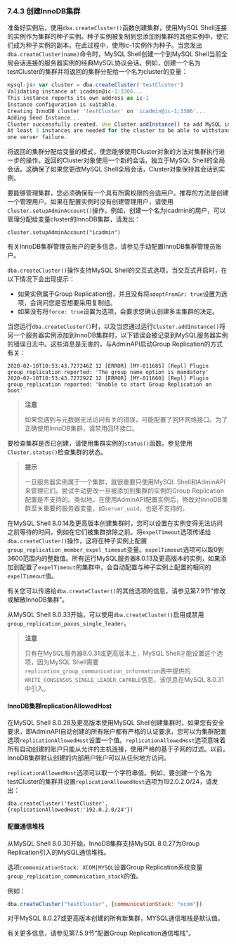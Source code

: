 ### 7.4.3 创建InnoDB集群

准备好实例后，使用`dba.createCluster()`函数创建集群，使用MySQL Shell连接的实例作为集群的种子实例。种子实例被复制到您添加到集群的其他实例中，使它们成为种子实例的副本。在此过程中，使用ic-1实例作为种子。当您发出`dba.createCluster(name)`命令时，MySQL Shell创建一个到MySQL Shell当前全局会话连接的服务器实例的经典MySQL协议会话。例如，创建一个名为testCluster的集群并将返回的集群分配给一个名为cluster的变量：

```javascript
mysql-js> var cluster = dba.createCluster('testCluster')
Validating instance at icadmin@ic-1:3306...
This instance reports its own address as ic-1
Instance configuration is suitable.
Creating InnoDB cluster 'testCluster' on 'icadmin@ic-1:3306'...
Adding Seed Instance...
Cluster successfully created. Use Cluster.addInstance() to add MySQL instances.
At least 3 instances are needed for the cluster to be able to withstand up to
one server failure.
```
将返回的集群分配给变量的模式，使您能够使用Cluster对象的方法对集群执行进一步的操作。返回的Cluster对象使用一个新的会话，独立于MySQL Shell的全局会话。这确保了如果您更改MySQL Shell全局会话，Cluster对象保持其会话到实例。

要能够管理集群，您必须确保有一个具有所需权限的合适用户。推荐的方法是创建一个管理用户。如果在配置实例时没有创建管理用户，请使用`Cluster.setupAdminAccount()`操作。例如，创建一个名为icadmin的用户，可以管理分配给变量cluster的InnoDB集群，请发出：

```mysql-js
cluster.setupAdminAccount("icadmin")
```
有关InnoDB集群管理员账户的更多信息，请参见手动配置InnoDB集群管理员账户。

`dba.createCluster()`操作支持MySQL Shell的交互式选项。当交互式开启时，在以下情况下会出现提示：

- 如果实例属于Group Replication组，并且没有将`adoptFromGr: true`设置为选项，会询问您是否想要采用复制组。
- 如果没有将`force: true`设置为选项，会要求您确认创建多主集群的决定。

当您运行`dba.createCluster()`时，以及当您通过运行`Cluster.addInstance()`将另一个服务器实例添加到InnoDB集群时，以下错误会被记录到MySQL服务器实例的错误日志中。这些消息是无害的，与AdminAPI启动Group Replication的方式有关：

```
2020-02-10T10:53:43.727246Z 12 [ERROR] [MY-011685] [Repl] Plugin
group_replication reported: 'The group name option is mandatory'
2020-02-10T10:53:43.727292Z 12 [ERROR] [MY-011660] [Repl] Plugin
group_replication reported: 'Unable to start Group Replication on boot'
```
> **注意**
>
> 如果您遇到与元数据无法访问有关的错误，可能配置了回环网络接口。为了正确使用InnoDB集群，请禁用回环接口。

要检查集群是否已创建，请使用集群实例的`status()`函数。参见使用`Cluster.status()`检查集群的状态。

> **提示**
>
> 一旦服务器实例属于一个集群，就很重要只使用MySQL Shell和AdminAPI来管理它们。尝试手动更改一旦被添加到集群的实例的Group Replication配置是不支持的。类似地，在使用AdminAPI配置实例后，修改对InnoDB集群至关重要的服务器变量，如`server_uuid`，也是不支持的。

在MySQL Shell 8.0.14及更高版本创建集群时，您可以设置在实例变得无法访问之前等待的时间，例如在它们被集群排除之前。将`expelTimeout`选项传递给`dba.createCluster()`操作，这将在种子实例上配置`group_replication_member_expel_timeout`变量。`expelTimeout`选项可以取0到3600范围内的整数值。所有运行MySQL服务器8.0.13及更高版本的实例，如果添加到配置了`expelTimeout`的集群中，会自动配置与种子实例上配置的相同的`expelTimeout`值。

有关您可以传递给`dba.createCluster()`的其他选项的信息，请参见第7.9节“修改或解散InnoDB集群”。

从MySQL Shell 8.0.33开始，可以使用`dba.createCluster()`启用或禁用`group_replication_paxos_single_leader`。

> **注意**
>
> 只有在MySQL服务器8.0.31或更高版本上，MySQL Shell才能设置这个选项，因为MySQL Shell需要`replication_group_communication_information`表中提供的`WRITE_CONSENSUS_SINGLE_LEADER_CAPABLE`信息，该信息在MySQL 8.0.31中引入。

#### InnoDB集群replicationAllowedHost

在MySQL Shell 8.0.28及更高版本使用MySQL Shell创建集群时，如果您有安全要求，即AdminAPI自动创建的所有账户都有严格的认证要求，您可以为集群配置选项`replicationAllowedHost`设置一个值。`replicationAllowedHost`选项意味着所有自动创建的账户只能从允许的主机连接，使用严格的基于子网的过滤。以前，InnoDB集群默认创建的内部用户账户可以从任何地方访问。

`replicationAllowedHost`选项可以取一个字符串值。例如，要创建一个名为testCluster的集群并设置`replicationAllowedHost`选项为192.0.2.0/24，请发出：

```mysql-js
dba.createCluster('testCluster', {replicationAllowedHost:'192.0.2.0/24'})
```
#### 配置通信堆栈

从MySQL Shell 8.0.30开始，InnoDB集群支持MySQL 8.0.27为Group Replication引入的MySQL通信堆栈。

选项`communicationStack: XCOM|MYSQL`设置Group Replication系统变量`group_replication_communication_stack`的值。

例如：

```javascript
dba.createCluster("testCluster", {communicationStack: "xcom"})
```
对于MySQL 8.0.27或更高版本创建的所有新集群，MYSQL通信堆栈是默认值。

有关更多信息，请参见第7.5.9节“配置Group Replication通信堆栈”。